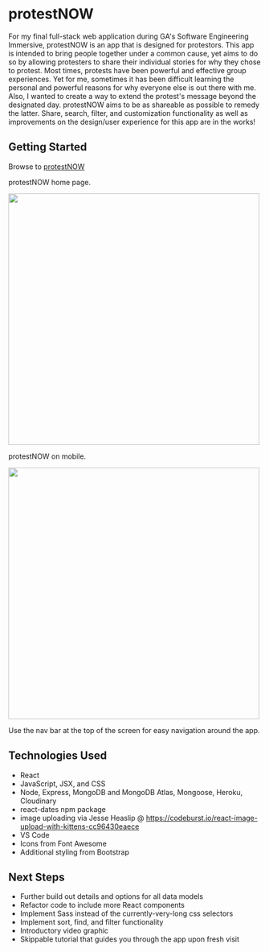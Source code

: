 # protestNOW

For my final full-stack web application during GA's Software Engineering Immersive, protestNOW is an app that is designed for protestors.  This app is intended to bring people together under a common cause, yet aims to do so by allowing protesters to share their individual stories for why they chose to protest.  Most times, protests have  been powerful and effective group experiences. Yet for me, sometimes it has been difficult learning the personal and powerful reasons for why everyone else is out there with me.  Also, I wanted to create a way to extend the protest's message beyond the designated day.  protestNOW aims to be as shareable as possible to remedy the latter.  Share, search, filter, and customization functionality as well as improvements on the design/user experience for this app are in the works!

## Getting Started

Browse to [protestNOW](https://protest-now.herokuapp.com)


protestNOW home page.

<img src="https://i.imgur.com/t644y0m.png" width="500">


protestNOW on mobile.

<img src="https://i.imgur.com/gFsNY9c.png" width="500">


Use the nav bar at the top of the screen for easy navigation around the app.


## Technologies Used

  * React
  * JavaScript, JSX, and CSS
  * Node, Express, MongoDB and MongoDB Atlas, Mongoose, Heroku, Cloudinary
  * react-dates npm package
  * image uploading via Jesse Heaslip @ https://codeburst.io/react-image-upload-with-kittens-cc96430eaece
  * VS Code
  * Icons from Font Awesome
  * Additional styling from Bootstrap

## Next Steps

  * Further build out details and options for all data models
  * Refactor code to include more React components
  * Implement Sass instead of the currently-very-long css selectors
  * Implement sort, find, and filter functionality
  * Introductory video graphic
  * Skippable tutorial that guides you through the app upon fresh visit
